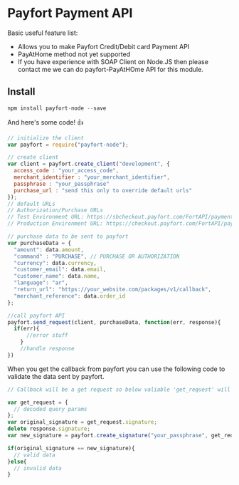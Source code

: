 # Payfort Payment API

Basic useful feature list:

 * Allows you to make Payfort Credit/Debit card Payment API
 * PayAtHome method not yet supported
 * If you have experience with SOAP Client on Node.JS then please contact me we can do payfort-PayAtHOme API for this module.

## Install

```javascript
npm install payfort-node --save
```
And here's some code! :+1:

```javascript
// initialize the client
var payfort = require("payfort-node");
```

```javascript
// create client
var client = payfort.create_client("development", {
  access_code : "your_access_code",
  merchant_identifier : "your_merchant_identifier",
  passphrase : "your_passphrase"
  purchase_url : "send this only to override default urls"
});
// default URLs
// Authorization/Purchase URLs
// Test Environment URL: https://sbcheckout.payfort.com/FortAPI/paymentPage
// Production Environment URL: https://checkout.payfort.com/FortAPI/paymentPage
```

```javascript
// purchase data to be sent to payfort
var purchaseData = {
  "amount": data.amount,
  "command" : "PURCHASE", // PURCHASE OR AUTHORIZATION
  "currency": data.currency,
  "customer_email": data.email,
  "customer_name": data.name,
  "language": "ar",
  "return_url": "https://your_website.com/packages/v1/callback",
  "merchant_reference": data.order_id
};
```

```javascript
//call payfort API
payfort.send_request(client, purchaseData, function(err, response){
  if(err){
      //error stuff
    }
    //handle response
})
```

When you get the callback from payfort you can use the following code to validate the data sent by payfort.

```javascript
// Callback will be a get request so below valiable 'get_request' will the decoded Query Parameters

var get_request = {
  // decoded query params
};
var original_signature = get_request.signature;
delete response.signature;
var new_signature = payfort.create_signature("your_passphrase", get_request);

if(original_signature == new_signature){
  // valid data
}else{
  // invalid data
}
```